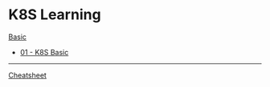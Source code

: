# K8S Learning

[Basic]()

  * [01 - K8S Basic](n01-K8SBasic.md)
  
- - - - 

[Cheatsheet](c01-Cheatsheet.md)